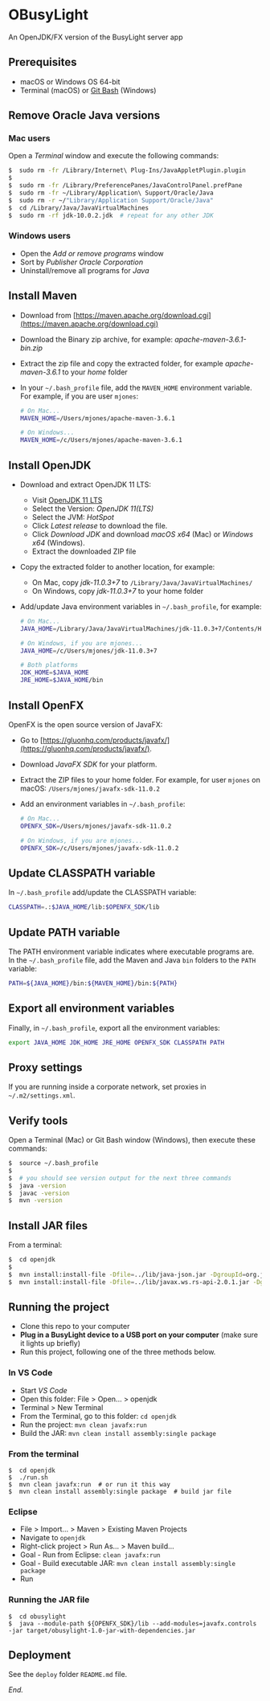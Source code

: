 # OBusyLight

An OpenJDK/FX version of the BusyLight server app

## Prerequisites

* macOS or Windows OS 64-bit
* Terminal (macOS) or [Git Bash](https://git-scm.com/download/win) (Windows)

## Remove Oracle Java versions

### Mac users

Open a _Terminal_ window and execute the following commands:

```bash
$  sudo rm -fr /Library/Internet\ Plug-Ins/JavaAppletPlugin.plugin
$
$  sudo rm -fr /Library/PreferencePanes/JavaControlPanel.prefPane 
$  sudo rm -fr ~/Library/Application\ Support/Oracle/Java
$  sudo rm -r ~/"Library/Application Support/Oracle/Java"
$  cd /Library/Java/JavaVirtualMachines
$  sudo rm -rf jdk-10.0.2.jdk  # repeat for any other JDK
```

### Windows users

* Open the _Add or remove programs_ window
* Sort by _Publisher_ *Oracle Corporation*
* Uninstall/remove all programs for _Java_

## Install Maven

* Download from [https://maven.apache.org/download.cgi](https://maven.apache.org/download.cgi)
* Download the Binary zip archive, for example: *apache-maven-3.6.1-bin.zip*
* Extract the zip file and copy the extracted folder, for example *apache-maven-3.6.1* to your *home* folder
* In your `~/.bash_profile` file, add the `MAVEN_HOME` environment variable. For example, if you are user `mjones`:

    ```bash
    # On Mac...
    MAVEN_HOME=/Users/mjones/apache-maven-3.6.1

    # On Windows...
    MAVEN_HOME=/c/Users/mjones/apache-maven-3.6.1
    ```

## Install OpenJDK

* Download and extract OpenJDK 11 LTS:

  * Visit [OpenJDK 11 LTS](https://adoptopenjdk.net/?variant=openjdk11&jvmVariant=hotspot)
  * Select the Version: _OpenJDK 11(LTS)_
  * Select the JVM: _HotSpot_
  * Click _Latest release_ to download the file.
  * Click *Download JDK* and download _macOS x64_ (Mac) or _Windows x64_ (Windows).
  * Extract the downloaded ZIP file

* Copy the extracted folder to another location, for example:

  * On Mac, copy *jdk-11.0.3+7* to `/Library/Java/JavaVirtualMachines/`
  * On Windows, copy *jdk-11.0.3+7* to your home folder

* Add/update Java environment variables in `~/.bash_profile`, for example:

    ```bash
    # On Mac...
    JAVA_HOME=/Library/Java/JavaVirtualMachines/jdk-11.0.3+7/Contents/Home

    # On Windows, if you are mjones...
    JAVA_HOME=/c/Users/mjones/jdk-11.0.3+7

    # Both platforms
    JDK_HOME=$JAVA_HOME
    JRE_HOME=$JAVA_HOME/bin
    ```

## Install OpenFX

OpenFX is the open source version of JavaFX:

* Go to [https://gluonhq.com/products/javafx/](https://gluonhq.com/products/javafx/).
* Download _JavaFX SDK_ for your platform.
* Extract the ZIP files to your home folder. For example, for user `mjones` on macOS: `/Users/mjones/javafx-sdk-11.0.2`
* Add an environment variables in `~/.bash_profile`:

    ```bash
    # On Mac...
    OPENFX_SDK=/Users/mjones/javafx-sdk-11.0.2

    # On Windows, if you are mjones...
    OPENFX_SDK=/c/Users/mjones/javafx-sdk-11.0.2
    ```

## Update CLASSPATH variable

In `~/.bash_profile` add/update the CLASSPATH variable:

```bash
CLASSPATH=.:$JAVA_HOME/lib:$OPENFX_SDK/lib
```

## Update PATH variable

The PATH environment variable indicates where executable programs are. In the `~/.bash_profile` file, add the Maven and Java `bin` folders to the `PATH` variable:

```bash
PATH=${JAVA_HOME}/bin:${MAVEN_HOME}/bin:${PATH}
```

## Export all environment variables

Finally, in `~/.bash_profile`, export all the environment variables:

```bash
export JAVA_HOME JDK_HOME JRE_HOME OPENFX_SDK CLASSPATH PATH
```

## Proxy settings

If you are running inside a corporate network, set proxies in `~/.m2/settings.xml`.

## Verify tools

Open a Terminal (Mac) or Git Bash window (Windows), then execute these commands:

```bash
$  source ~/.bash_profile
$
$  # you should see version output for the next three commands
$  java -version   
$  javac -version
$  mvn -version
```

## Install JAR files

From a terminal:

```bash
$  cd openjdk
$
$  mvn install:install-file -Dfile=../lib/java-json.jar -DgroupId=org.json -DartifactId=json -Dversion=1 -Dpackaging=jar
$  mvn install:install-file -Dfile=../lib/javax.ws.rs-api-2.0.1.jar -DgroupId=javax -DartifactId=javax.ws.rs-api-jar -Dversion=2.0.1 -Dpackaging=jar
```

## Running the project

* Clone this repo to your computer
* **Plug in a BusyLight device to a USB port on your computer** (make sure it lights up briefly)
* Run this project, following one of the three methods below.

### In VS Code

* Start _VS Code_
* Open this folder: File > Open... > openjdk
* Terminal > New Terminal
* From the Terminal, go to this folder: `cd openjdk`
* Run the project: `mvn clean javafx:run`
* Build the JAR: `mvn clean install assembly:single package`

### From the terminal

```
$  cd openjdk
$  ./run.sh
$  mvn clean javafx:run  # or run it this way
$  mvn clean install assembly:single package  # build jar file
```

### Eclipse

* File > Import... > Maven > Existing Maven Projects
* Navigate to `openjdk`
* Right-click project > Run As... > Maven build...
* Goal - Run from Eclipse: `clean javafx:run`
* Goal - Build executable JAR: `mvn clean install assembly:single package` 
* Run

### Running the JAR file

```
$  cd obusylight
$  java --module-path ${OPENFX_SDK}/lib --add-modules=javafx.controls -jar target/obusylight-1.0-jar-with-dependencies.jar
```

## Deployment

See the `deploy` folder `README.md` file.



_End._
